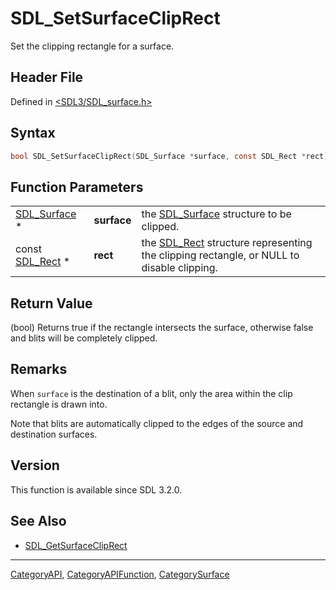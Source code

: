 # SDL_SetSurfaceClipRect

Set the clipping rectangle for a surface.

## Header File

Defined in [<SDL3/SDL_surface.h>](https://github.com/libsdl-org/SDL/blob/main/include/SDL3/SDL_surface.h)

## Syntax

```c
bool SDL_SetSurfaceClipRect(SDL_Surface *surface, const SDL_Rect *rect);
```

## Function Parameters

|                              |             |                                                                                                      |
| ---------------------------- | ----------- | ---------------------------------------------------------------------------------------------------- |
| [SDL_Surface](SDL_Surface) * | **surface** | the [SDL_Surface](SDL_Surface) structure to be clipped.                                              |
| const [SDL_Rect](SDL_Rect) * | **rect**    | the [SDL_Rect](SDL_Rect) structure representing the clipping rectangle, or NULL to disable clipping. |

## Return Value

(bool) Returns true if the rectangle intersects the surface, otherwise
false and blits will be completely clipped.

## Remarks

When `surface` is the destination of a blit, only the area within the clip
rectangle is drawn into.

Note that blits are automatically clipped to the edges of the source and
destination surfaces.

## Version

This function is available since SDL 3.2.0.

## See Also

- [SDL_GetSurfaceClipRect](SDL_GetSurfaceClipRect)






----
[CategoryAPI](CategoryAPI), [CategoryAPIFunction](CategoryAPIFunction), [CategorySurface](CategorySurface)

